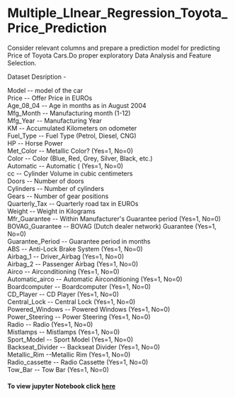 # Multiple_LInear_Regression_Toyota_Price_Prediction
Consider relevant columns and prepare a prediction model for predicting Price of Toyota Cars.Do proper exploratory Data Analysis and Feature Selection.     

Dataset Desription -     

Model -- model of the car   
Price  -- Offer Price in EUROs	   
Age_08_04 -- Age in months as in August 2004	   
Mfg_Month -- Manufacturing month (1-12)	   
Mfg_Year	-- Manufacturing Year    
KM -- Accumulated Kilometers on odometer    
Fuel_Type	 -- Fuel Type (Petrol, Diesel, CNG)    
HP -- Horse Power    
Met_Color	 -- Metallic Color?  (Yes=1, No=0)     
Color -- Color (Blue, Red, Grey, Silver, Black, etc.)     
Automatic	-- Automatic ( (Yes=1, No=0)     
cc -- Cylinder Volume in cubic centimeters     
Doors -- Number of doors     
Cylinders	-- Number of cylinders    
Gears -- Number of gear positions     
Quarterly_Tax -- Quarterly road tax in EUROs     
Weight -- Weight in Kilograms     
Mfr_Guarantee -- Within Manufacturer's Guarantee period  (Yes=1, No=0)     
BOVAG_Guarantee -- BOVAG (Dutch dealer network) Guarantee  (Yes=1, No=0)     
Guarantee_Period -- 	Guarantee period in months      
ABS -- Anti-Lock Brake System (Yes=1, No=0)       
Airbag_1 -- Driver_Airbag  (Yes=1, No=0)       
Airbag_2 -- Passenger Airbag  (Yes=1, No=0)       
Airco -- Airconditioning  (Yes=1, No=0)       
Automatic_airco -- Automatic Airconditioning  (Yes=1, No=0)      
Boardcomputer -- Boardcomputer  (Yes=1, No=0)      
CD_Player -- CD Player  (Yes=1, No=0)     
Central_Lock -- Central Lock  (Yes=1, No=0)      
Powered_Windows -- Powered Windows  (Yes=1, No=0)      
Power_Steering -- Power Steering  (Yes=1, No=0)     
Radio -- Radio  (Yes=1, No=0)       
Mistlamps	-- Mistlamps  (Yes=1, No=0)        
Sport_Model -- Sport Model  (Yes=1, No=0)       
Backseat_Divider -- Backseat Divider  (Yes=1, No=0)       
Metallic_Rim --Metallic Rim  (Yes=1, No=0)      
Radio_cassette -- Radio Cassette  (Yes=1, No=0)      
Tow_Bar -- Tow Bar  (Yes=1, No=0)         

#### To view jupyter Notebook click [here](https://github.com/sneha14sawant/Multiple_LInear_Regression_Toyota_Price_Prediction/blob/be25f85c21546555becca8fb04b782c02b552a22/Code/Multiple%20linear%20regression--prediction%20model%20for%20predicting%20price%20of%20Toyota.ipynb)

